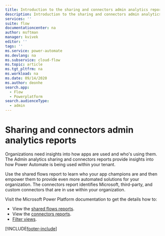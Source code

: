 ```yaml
---
title: Introduction to the sharing and connectors admin analytics reports | Microsoft Docs
description: Introduction to the sharing and connectors admin analytics reports for Power Automate.
services: ''
suite: flow
documentationcenter: na
author: msftman
manager: kvivek
editor: ''
tags: ''
ms.service: power-automate
ms.devlang: na
ms.subservice: cloud-flow
ms.topic: article
ms.tgt_pltfrm: na
ms.workload: na
ms.date: 09/14/2020
ms.author: deonhe
search.app: 
  - Flow
  - Powerplatform
search.audienceType: 
  - admin
---
```


# Sharing and connectors admin analytics reports

Organizations need insights into how apps are used and who's using them. The Admin analytics sharing and connectors reports provide insights into how Power Automate is being used within your tenant. 

Use the shared flows report to learn who your app champions are and then empower them to provide even more automated solutions for your organization. The connectors report identifies Microsoft, third-party, and custom connectors that are in use within your organization.

Visit the Microsoft Power Platform documentation to get the details how to:

- View the [shared flows reports](/power-platform/admin/analytics-flow#shared-report).
- View the [connectors reports](/power-platform/admin/analytics-flow#connectors-report).
- [Filter views](/power-platform/admin/analytics-flow#view-reports-in-other-environments).


[!INCLUDE[footer-include](includes/footer-banner.md)]